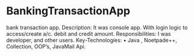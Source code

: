 # BankingTransactionApp
 bank transaction app.  Description:  It was console app. With login logic to access/create a/c. debit and credit amount.  Responsibilities: I was developer, and other users.  Key-Technologies:  • Java , Noetpade++, Collection, OOP’s, JavaMail Api. 
